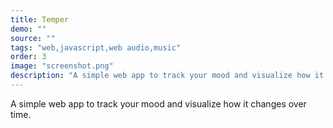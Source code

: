 ```yaml
---
title: Temper
demo: ""
source: ""
tags: "web,javascript,web audio,music"
order: 3
image: "screenshot.png"
description: "A simple web app to track your mood and visualize how it changes over time."
---
```


A simple web app to track your mood and visualize how it changes over time.
